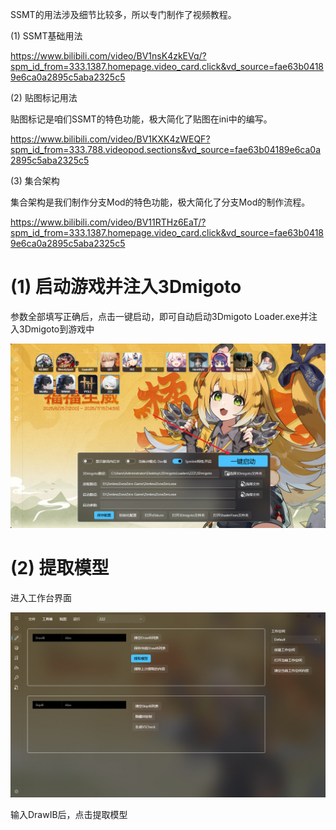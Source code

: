 SSMT的用法涉及细节比较多，所以专门制作了视频教程。

(1) SSMT基础用法

https://www.bilibili.com/video/BV1nsK4zkEVq/?spm_id_from=333.1387.homepage.video_card.click&vd_source=fae63b04189e6ca0a2895c5aba2325c5

(2) 贴图标记用法

贴图标记是咱们SSMT的特色功能，极大简化了贴图在ini中的编写。

https://www.bilibili.com/video/BV1KXK4zWEQF?spm_id_from=333.788.videopod.sections&vd_source=fae63b04189e6ca0a2895c5aba2325c5

(3) 集合架构

集合架构是我们制作分支Mod的特色功能，极大简化了分支Mod的制作流程。

https://www.bilibili.com/video/BV11RTHz6EaT/?spm_id_from=333.1387.homepage.video_card.click&vd_source=fae63b04189e6ca0a2895c5aba2325c5


# (1) 启动游戏并注入3Dmigoto

参数全部填写正确后，点击一键启动，即可自动启动3Dmigoto Loader.exe并注入3Dmigoto到游戏中

![alt text](image.png)

# (2) 提取模型

进入工作台界面

![alt text](image-1.png)

输入DrawIB后，点击提取模型

